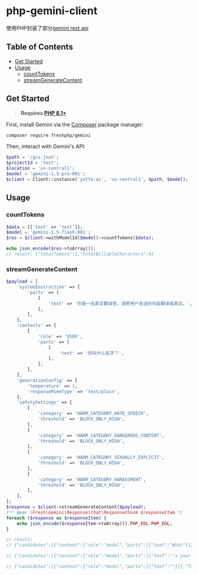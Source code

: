 # php-gemini-client

使用PHP封装了部分[gemini rest api](https://cloud.google.com/vertex-ai/generative-ai/docs/start/quickstarts/quickstart-multimodal)

## Table of Contents

- [Get Started](#get-started)
- [Usage](#usage)
  - [countTokens](#counttokens)
  - [streamGenerateContent](#streamgeneratecontent)

## Get Started

> **Requires [PHP 8.1+](https://php.net/releases/)**

First, install Gemini via the [Composer](https://getcomposer.org/) package manager:

```bash
composer require freshphp/gemini
```

Then, interact with Gemini's API:

```php
$path = '/gcs.json';
$projectId = 'test';
$location = 'us-central1';
$model = 'gemini-1.5-pro-001';
$client = Client::instance('yotta-ai', 'us-central1', $path, $model);
```

## Usage

### countTokens

```php
$data = [['text' => 'test']];
$model = 'gemini-1.5-flash-001';
$res = $client->withModelId($model)->countTokens($data);

echo json_encode($res->toArray());
// result: {"totalTokens":1,"totalBillableCharacters":4}
```

### streamGenerateContent

```php
$payload = [
    'systemInstruction' => [
        'parts' => [
            [
                'text' => '你是一名英文翻译官，请把用户发送的内容翻译成英文。',
            ],
        ],
    ],
    'contents' => [
        [
            'role' => 'USER',
            'parts' => [
                [
                    'text' => '你叫什么名字？',
                ],
            ],
        ],
    ],
    'generationConfig' => [
        'temperature' => 1,
        'responseMimeType' => 'text/plain',
    ],
    'safetySettings' => [
        [
            'category' => 'HARM_CATEGORY_HATE_SPEECH',
            'threshold' => 'BLOCK_ONLY_HIGH',
        ],
        [
            'category' => 'HARM_CATEGORY_DANGEROUS_CONTENT',
            'threshold' => 'BLOCK_ONLY_HIGH',
        ],
        [
            'category' => 'HARM_CATEGORY_SEXUALLY_EXPLICIT',
            'threshold' => 'BLOCK_ONLY_HIGH',
        ],
        [
            'category' => 'HARM_CATEGORY_HARASSMENT',
            'threshold' => 'BLOCK_ONLY_HIGH',
        ],
    ],
];
$response = $client->streamGenerateContent($payload);
/** @var \Fresh\Gemini\Response\Chat\ResponseChunk $responseItem */
foreach ($response as $responseItem) {
    echo json_encode($responseItem->toArray()).PHP_EOL.PHP_EOL;
}

// result:
// {"candidates":[{"content":{"role":"model","parts":[{"text":"What"}]}}]}

// {"candidates":[{"content":{"role":"model","parts":[{"text":"'s your name? \n"}]},"safetyRatings":[{"category":"HARM_CATEGORY_HATE_SPEECH","probability":"NEGLIGIBLE","probabilityScore":0.09947021,"severity":"HARM_SEVERITY_NEGLIGIBLE","severityScore":0.10502681},{"category":"HARM_CATEGORY_DANGEROUS_CONTENT","probability":"NEGLIGIBLE","probabilityScore":0.1317307,"severity":"HARM_SEVERITY_NEGLIGIBLE","severityScore":0.09073549},{"category":"HARM_CATEGORY_HARASSMENT","probability":"NEGLIGIBLE","probabilityScore":0.2155158,"severity":"HARM_SEVERITY_NEGLIGIBLE","severityScore":0.07821887},{"category":"HARM_CATEGORY_SEXUALLY_EXPLICIT","probability":"NEGLIGIBLE","probabilityScore":0.07544843,"severity":"HARM_SEVERITY_NEGLIGIBLE","severityScore":0.06791668}]}]}

// {"candidates":[{"content":{"role":"model","parts":[{"text":""}]},"finishReason":"STOP"}],"usageMetadata":{"promptTokenCount":21,"candidatesTokenCount":8,"totalTokenCount":29}}
```
